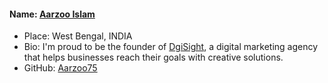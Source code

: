 #### Name: [Aarzoo Islam](https://github.com/Aarzoo75)
- Place: West Bengal, INDIA
- Bio: I'm proud to be the founder of [DgiSight]("https://dgisight.com/"), a digital marketing agency that helps businesses reach their goals with creative solutions.
- GitHub: [Aarzoo75](https://github.com/Aarzoo75)

